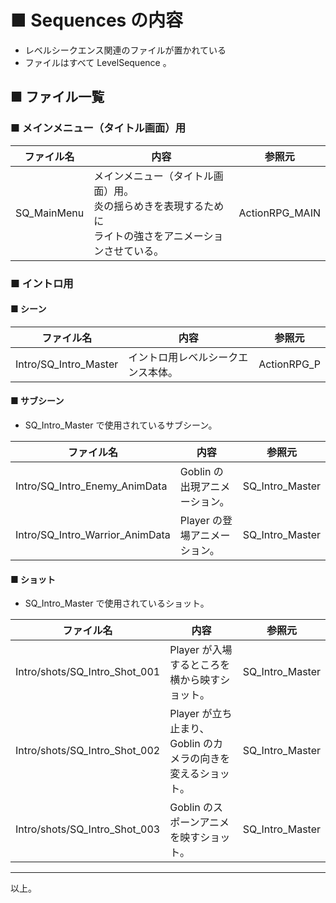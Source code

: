 # ■ Sequences の内容
* レベルシークエンス関連のファイルが置かれている
* ファイルはすべて LevelSequence 。

## ■ ファイル一覧
### ■ メインメニュー（タイトル画面）用

| ファイル名 | 内容 | 参照元 |
| ----- | ----- | ----- |
| SQ_MainMenu | メインメニュー（タイトル画面）用。<br>炎の揺らめきを表現するために<br>ライトの強さをアニメーションさせている。 | ActionRPG_MAIN |

### ■ イントロ用
#### ■ シーン

| ファイル名 | 内容 | 参照元 |
| ----- | ----- | ----- |
| Intro/SQ_Intro_Master | イントロ用レベルシークエンス本体。| ActionRPG_P |

#### ■ サブシーン
* SQ_Intro_Master で使用されているサブシーン。

| ファイル名 | 内容 | 参照元 |
| ----- | ----- | ----- |
| Intro/SQ_Intro_Enemy_AnimData | Goblin の出現アニメーション。 | SQ_Intro_Master |
| Intro/SQ_Intro_Warrior_AnimData | Player の登場アニメーション。 | SQ_Intro_Master |

#### ■ ショット
* SQ_Intro_Master で使用されているショット。

| ファイル名 | 内容 | 参照元 |
| ----- | ----- | ----- |
| Intro/shots/SQ_Intro_Shot_001 | Player が入場するところを横から映すショット。 | SQ_Intro_Master |
| Intro/shots/SQ_Intro_Shot_002 | Player が立ち止まり、 Goblin のカメラの向きを変えるショット。 | SQ_Intro_Master |
| Intro/shots/SQ_Intro_Shot_003 | Goblin のスポーンアニメを映すショット。 | SQ_Intro_Master |


----
以上。

